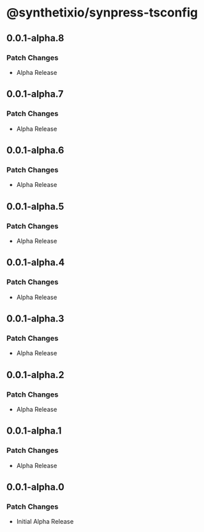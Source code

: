 # @synthetixio/synpress-tsconfig

## 0.0.1-alpha.8

### Patch Changes

- Alpha Release

## 0.0.1-alpha.7

### Patch Changes

- Alpha Release

## 0.0.1-alpha.6

### Patch Changes

- Alpha Release

## 0.0.1-alpha.5

### Patch Changes

- Alpha Release

## 0.0.1-alpha.4

### Patch Changes

- Alpha Release

## 0.0.1-alpha.3

### Patch Changes

- Alpha Release

## 0.0.1-alpha.2

### Patch Changes

- Alpha Release

## 0.0.1-alpha.1

### Patch Changes

- Alpha Release

## 0.0.1-alpha.0

### Patch Changes

- Initial Alpha Release
